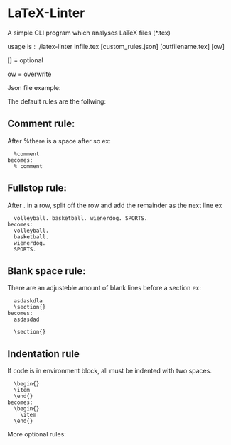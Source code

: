 # LaTeX-Linter
A simple CLI program which analyses LaTeX files (*.tex)

usage is : ./latex-linter infile.tex [custom_rules.json]  [outfilename.tex] [ow]

[] = optional

ow = overwrite

Json file example:



The default rules are the follwing:
## Comment rule:
  After %there is a space after so 
  ex: 
  
  	  %comment
	becomes:
	  % comment
  
## Fullstop rule:
  After . in a row, split off the row and add the remainder as the next line
  ex
  
  	  volleyball. basketball. wienerdog. SPORTS.
	becomes:
	  volleyball.
      basketball.
      wienerdog.
      SPORTS.
## Blank space rule:
  There are an adjusteble amount of blank lines before a section
  ex:
 
 	  asdaskdla
	  \section{}
	becomes:
	  asdasdad
	
	  \section{}
      
## Indentation rule
  If code is in environment block, all must be indented with two spaces.
  
  	  \begin{}
  	  \item
  	  \end{}
	becomes:
  	  \begin{}
  	    \item
  	  \end{}
	  
More optional rules:


